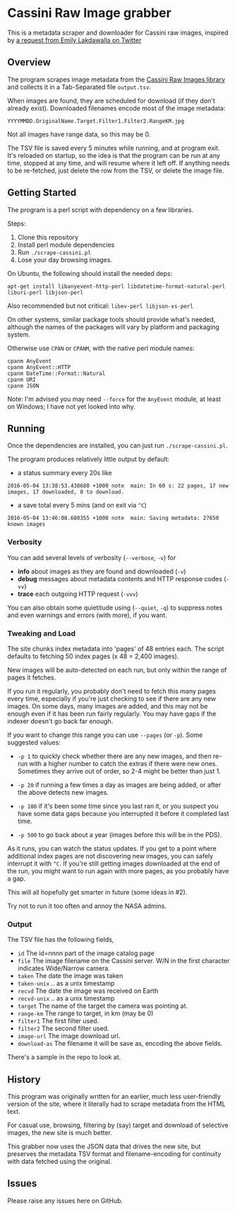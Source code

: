 # Cassini Raw Image grabber

This is a metadata scraper and downloader for Cassini raw images,
inspired by
[a request from Emily Lakdawalla on Twitter](https://twitter.com/elakdawalla/status/611023205155799040)

## Overview

The program scrapes image metadata from the
[Cassini Raw Images library](http://saturn.jpl.nasa.gov/photos/raw/)
and collects it in a Tab-Separated file `output.tsv`.

When images are found, they are scheduled for download (if they don't
already exist).  Downloaded filenames encode most of the image
metadata:

`YYYYMMDD.OriginalName.Target.Filter1.Filter2.RangeKM.jpg`

Not all images have range data, so this may be 0.

The TSV file is saved every 5 minutes while running, and at program
exit.  It's reloaded on startup, so the idea is that the program can
be run at any time, stopped at any time, and will resume where it left
off.  If anything needs to be re-fetched, just delete the row from the
TSV, or delete the image file.

## Getting Started

The program is a perl script with dependency on a few libraries.

Steps:

1. Clone this repository
2. Install perl module dependencies
3. Run `./scrape-cassini.pl`
4. Lose your day browsing images.

On Ubuntu, the following should install the needed deps:

```
apt-get install libanyevent-http-perl libdatetime-format-natural-perl liburi-perl libjson-perl
```

Also recommended but not critical: `libev-perl libjson-xs-perl`

On other systems, similar package tools should provide what's needed,
although the names of the packages will vary by platform and packaging system.

Otherwise use `CPAN` or `CPANM`, with the native perl module names:
```
cpanm AnyEvent
cpanm AnyEvent::HTTP
cpanm DateTime::Format::Natural
cpanm URI
cpanm JSON
```

Note: I'm advised you may need `--force` for the `AnyEvent` module, 
at least on Windows; I have not yet looked into why.

## Running

Once the dependencies are installed, you can just run
`./scrape-cassini.pl`.

The program produces relatively little output by default:

 * a status summary every 20s like
```
2016-05-04 13:38:53.438688 +1000 note  main: In 60 s: 22 pages, 17 new images, 17 downloaded, 0 to download.
```

 * a save total every 5 mins (and on exit via `^C`)
```
2016-05-04 13:46:08.680355 +1000 note  main: Saving metadata: 27650 known images
```

### Verbosity

You can add several levels of verbosity (`--verbose`, `-v`) for
 * **info** about images as they are found and downloaded (`-v`)
 * **debug** messages about metadata contents and HTTP response codes (`-vv`)
 * **trace** each outgoing HTTP request (`-vvv`)

You can also obtain some quietitude using (`--quiet`, `-q`) to suppress
notes and even warnings and errors (with more), if you want.

### Tweaking and Load

The site chunks index metadata into 'pages' of 48 entries each.
The script defaults to fetching 50 index pages (x 48 = 2,400 images).

New images will be auto-detected on each run, but only within the
range of pages it fetches.

If you run it regularly, you probably don't need to fetch this many
pages every time, especially if you're just checking to see if there
are any new images.
On some days, many images are added, and this may not be enough
even if it has been run fairly regularly.  You may have gaps if the
indexer doesn't go back far enough.

If you want to change this range you can use `--pages` (or `-p`). Some
suggested values:

 * `-p 1` to quickly check whether there are any new images, and then
   re-run with a higher number to catch the extras if there were new
   ones.  Sometimes they arrive out of order, so 2-4 might be better
   than just 1.

 * `-p 20` if running a few times a day as images are being added, or
   after the above detects new images.

 * `-p 100` if it's been some time since you last ran it, or you
   suspect you have some data gaps because you interrupted it before
   it completed last time.

 * `-p 500` to go back about a year (images before this will be in the
   PDS).

As it runs, you can watch the status updates. If you get to a point
where additional index pages are not discovering new images, you can
safely interrupt it with `^C`. If you're still getting images
downloaded at the end of the run, you might want to run again with
more pages, as you probably have a gap.

This will all hopefully get smarter in future (some ideas in #2).

Try not to run it too often and annoy the NASA admins.

### Output

The TSV file has the following fields, 

* `id` The id=nnnn part of the image catalog page
* `file` The image filename on the Cassini server.  W/N in the first
  character indicates Wide/Narrow camera.
* `taken` The date the image was taken
* `taken-unix` .. as a unix timestamp
* `recvd` The date the image was received on Earth
* `recvd-unix` .. as a unix timestamp
* `target` The name of the target the camera was pointing at.
* `range-km` The range to target, in km (may be 0)
* `filter1` The first filter used.
* `filter2` The second filter used.
* `image-url` The image download url.
* `download-as` The filename it will be save as, encoding the above fields.

There's a sample in the repo to look at.


## History

This program was originally written for an earlier, much less
user-friendly version of the site, where it literally had to scrape
metadata from the HTML text.

For casual use, browsing, filtering by (say) target and download of
selective images, the new site is much better.

This grabber now uses the JSON data that drives the new site, but
preserves the metadata TSV format and filename-encoding for continuity
with data fetched using the original.


## Issues

Please raise any issues here on GitHub.
